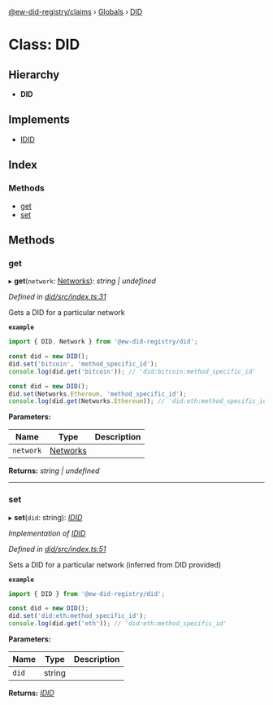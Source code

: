 [@ew-did-registry/claims](../README.md) › [Globals](../globals.md) › [DID](did.md)

# Class: DID

## Hierarchy

* **DID**

## Implements

* [IDID](../interfaces/idid.md)

## Index

### Methods

* [get](did.md#get)
* [set](did.md#set)

## Methods

###  get

▸ **get**(`network`: [Networks](../enums/networks.md)): *string | undefined*

*Defined in [did/src/index.ts:31](https://github.com/energywebfoundation/ew-did-registry/blob/9ddd7ca/packages/did/src/index.ts#L31)*

Gets a DID for a particular network

**`example`** 
```typescript
import { DID, Network } from '@ew-did-registry/did';

const did = new DID();
did.set('bitcoin', 'method_specific_id');
console.log(did.get('bitcoin')); // 'did:bitcoin:method_specific_id'

const did = new DID();
did.set(Networks.Ethereum, 'method_specific_id');
console.log(did.get(Networks.Ethereum)); // 'did:eth:method_specific_id'
```

**Parameters:**

Name | Type | Description |
------ | ------ | ------ |
`network` | [Networks](../enums/networks.md) |   |

**Returns:** *string | undefined*

___

###  set

▸ **set**(`did`: string): *[IDID](../interfaces/idid.md)*

*Implementation of [IDID](../interfaces/idid.md)*

*Defined in [did/src/index.ts:51](https://github.com/energywebfoundation/ew-did-registry/blob/9ddd7ca/packages/did/src/index.ts#L51)*

Sets a DID for a particular network (inferred from DID provided)

**`example`** 
```typescript
import { DID } from '@ew-did-registry/did';

const did = new DID();
did.set('did:eth:method_specific_id');
console.log(did.get('eth')); // 'did:eth:method_specific_id'
```

**Parameters:**

Name | Type | Description |
------ | ------ | ------ |
`did` | string |   |

**Returns:** *[IDID](../interfaces/idid.md)*
